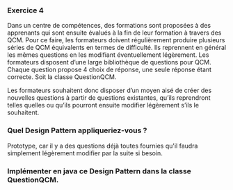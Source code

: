 ### Exercice 4

Dans un centre de compétences, des formations sont proposées à des
apprenants qui sont ensuite évalués à la fin de leur formation à travers des QCM.
Pour ce faire, les formateurs doivent régulièrement produire plusieurs séries de
QCM équivalents en termes de difficulté. Ils reprennent en général les mêmes
questions en les modifiant éventuellement légèrement.
Les formateurs disposent d’une large bibliothèque de questions pour QCM.
Chaque question propose 4 choix de réponse, une seule réponse étant correcte.
Soit la classe QuestionQCM.

Les formateurs souhaitent donc disposer d’un moyen aisé de créer des nouvelles
questions à partir de questions existantes, qu’ils reprendront telles quelles ou
qu’ils pourront ensuite modifier légèrement s’ils le souhaitent.

### Quel Design Pattern appliqueriez-vous ?

Prototype, car il y a des questions déjà toutes fournies qu'il faudra simplement légèrement modifier
par la suite si besoin.

### Implémenter en java ce Design Pattern dans la classe QuestionQCM.
